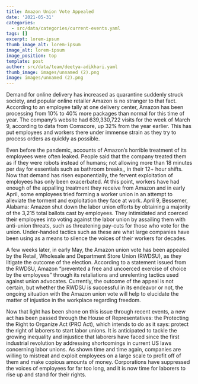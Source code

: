```yaml
---
title: Amazon Union Vote Appealed
date: '2021-05-31'
categories:
  - src/data/categories/current-events.yaml
tags: []
excerpt: lorem-ipsum
thumb_image_alt: lorem-ipsum
image_alt: lorem-ipsum
image_position: top
template: post
author: src/data/team/deetya-adikhari.yaml
thumb_image: images/unnamed (2).png
image: images/unnamed (2).png
---
```

Demand for online delivery has increased as quarantine suddenly struck society, and popular online retailer Amazon is no stranger to that fact. According to an employee tally at one delivery center, Amazon has been processing from 10% to 40% more packages than normal for this time of year. The company’s website had 639,330,722 visits for the week of March 9, according to data from Comscore, up 32% from the year earlier. This has put employees and workers there under immense strain as they try to process orders as quickly as possible. 

Even before the pandemic, accounts of Amazon’s horrible treatment of its employees were often leaked. People said that the company treated them as if they were robots instead of humans; not allowing more than 18 minutes per day for essentials such as bathroom breaks,, in their 12+ hour shifts. Now that demand has risen exponentially, the fervent exploitation of employees has only been exacerbated. At this point, workers have had enough of the appalling treatment they receive from Amazon and in early April, some employees tried forming a worker union in an attempt to alleviate the torment and exploitation they face at work. April 9, Bessemer, Alabama: Amazon shut down the labor union efforts by obtaining a majority of the 3,215 total ballots cast by employees. They intimidated and coerced their employees into voting against the labor union by assailing them with anti-union threats, such as threatening pay-cuts for those who vote for the union. Under-handed tactics such as these are what large companies have been using as a means to silence the voices of their workers for decades. 

A few weeks later, in early May, the Amazon union vote has been appealed by the Retail, Wholesale and Department Store Union (RWDSU), as they litigate the outcome of the election. According to a statement issued from the RWDSU, Amazon “prevented a free and uncoerced exercise of choice by the employees” through its retaliations and unrelenting tactics used against union advocates. Currently, the outcome of the appeal is not certain, but whether the RWDSU is successful in its endeavor or not, the ongoing situation with the Amazon union vote will help to elucidate the matter of injustice in the workplace regarding freedom.

Now that light has been shone on this issue through recent events, a new act has been passed through the House of Representatives: the Protecting the Right to Organize Act (PRO Act), which intends to do as it says: protect the right of laborers to start labor unions. It is anticipated to tackle the growing inequality and injustice that laborers have faced since the first industrial revolution by addressing shortcomings in current US laws concerning labor unions. As shown time and time again, companies are willing to mistreat and exploit employees on a large scale to profit off of them and make copious amounts of money. Corporations have suppressed the voices of employees for far too long, and it is now time for laborers to rise up and stand for their rights.
